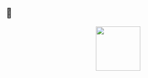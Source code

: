 ## 💁
<div id="header" align="center">
  <img src="https://i.giphy.com/media/v1.Y2lkPTc5MGI3NjExeTA0cGRxYjQwZTZiZjlnamt5bHJ6a203MmN1aDU0bnFqeHU1dnF1byZlcD12MV9pbnRlcm5hbF9naWZfYnlfaWQmY3Q9Zw/VbnUQpnihPSIgIXuZv/giphy.gif" width="100"/>
</div>
